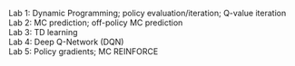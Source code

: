 Lab 1: Dynamic Programming; policy evaluation/iteration; Q-value iteration <br>
Lab 2: MC prediction; off-policy MC prediction <br>
Lab 3: TD learning <br>
Lab 4: Deep Q-Network (DQN) <br>
Lab 5: Policy gradients; MC REINFORCE
